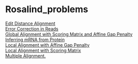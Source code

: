 # Rosalind_problems
<a href="https://github.com/abolfazlmalekahmadi/Rosalind_problems/blob/main/Edit%20Distance%20Alignment.py">Edit Distance Alignment</a>
<br>
<a href="https://github.com/abolfazlmalekahmadi/Rosalind_problems/blob/main/Error%20Correction%20in%20Reads.py
">Error Correction in Reads</a>
<br>
<a href="https://github.com/abolfazlmalekahmadi/Rosalind_problems/blob/main/Global%20Alignment%20with%20Scoring%20Matrix%20and%20Affine%20Gap%20Penalty.py
">Global Alignment with Scoring Matrix and Affine Gap Penalty</a>
<br>
<a href="https://github.com/abolfazlmalekahmadi/Rosalind_problems/blob/main/Inferring%20mRNA%20from%20Protein.py
">Inferring mRNA from Protein</a>
<br>
<a href="https://github.com/abolfazlmalekahmadi/Rosalind_problems/blob/main/Local%20Alignment%20with%20Affine%20Gap%20Penalty.py
">Local Alignment with Affine Gap Penalty</a>
<br>
<a href="https://github.com/abolfazlmalekahmadi/Rosalind_problems/blob/main/Local%20Alignment%20with%20Scoring%20Matrix.py
">Local Alignment with Scoring Matrix</a>
<br>
<a href="https://github.com/abolfazlmalekahmadi/Rosalind_problems/blob/main/Multiple%20Alignment.py
">Multiple Alignment.</a>
